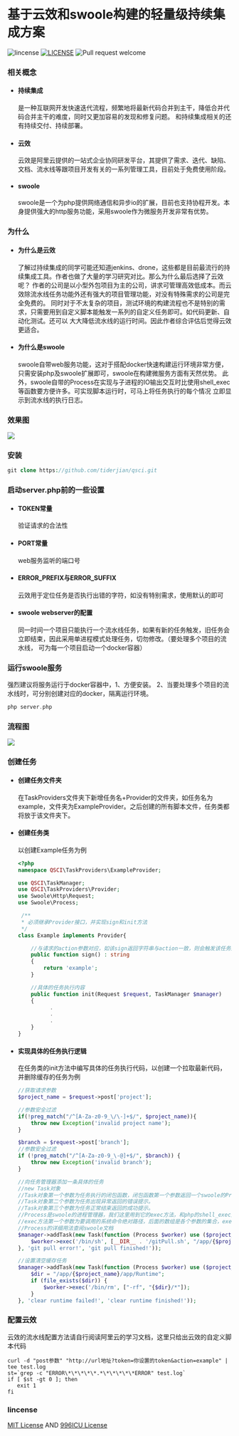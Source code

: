 # 基于云效和swoole构建的轻量级持续集成方案
![lincense](https://img.shields.io/badge/license-MIT-blue.svg?style=flat-square)
[![LICENSE](https://img.shields.io/badge/license-Anti%20996-blue.svg)](https://github.com/996icu/996.ICU/blob/master/LICENSE)
![Pull request welcome](https://img.shields.io/badge/pr-welcome-green.svg?style=flat-square)

### 相关概念
+ #### 持续集成
    是一种互联网开发快速迭代流程，频繁地将最新代码合并到主干，降低合并代码合并主干的难度，同时又更加容易的发现和修复问题。
    和持续集成相关的还有持续交付、持续部署。
+ #### 云效
    云效是阿里云提供的一站式企业协同研发平台，其提供了需求、迭代、缺陷、文档、流水线等跟项目开发有关的一系列管理工具，目前处于免费使用阶段。
+ #### swoole
    swoole是一个为php提供网络通信和异步io的扩展，目前也支持协程开发。本身提供强大的http服务功能，采用swoole作为微服务开发非常有优势。
    
### 为什么
+ #### 为什么是云效 
   了解过持续集成的同学可能还知道jenkins、drone，这些都是目前最流行的持续集成工具。作者也做了大量的学习研究对比。那么为什么最后选择了云效呢？
   作者的公司是以小型外包项目为主的公司，讲求可管理高效低成本。而云效除流水线任务功能外还有强大的项目管理功能，对没有特殊需求的公司是完全免费的。
   同时对于不太复杂的项目，测试环境的构建流程也不是特别的需求，只需要用到自定义脚本能触发一系列的自定义任务即可。如代码更新、自动化测试。还可以
   大大降低流水线的运行时间。因此作者综合评估后觉得云效更适合。
+ #### 为什么是swoole
   swoole自带web服务功能，这对于搭配docker快速构建运行环境非常方便，只需安装php及swoole扩展即可，swoole在构建微服务方面有天然优势。
   此外，swoole自带的Process在实现与子进程的IO输出交互时比使用shell_exec等函数要方便许多。可实现脚本运行时，可马上将任务执行的每个情况
   立即显示到流水线的执行日志。
   
### 效果图
<img src="https://github.com/tiderjian/qsci/blob/master/blob/ex.png" />

### 安装
```php
git clone https://github.com/tiderjian/qsci.git
```

### 启动server.php前的一些设置
+ #### TOKEN常量
    验证请求的合法性
+ #### PORT常量
    web服务监听的端口号
+ #### ERROR_PREFIX与ERROR_SUFFIX
    云效用于定位任务是否执行出错的字符，如没有特别需求，使用默认的即可
+ #### swoole webserver的配置
    同一时间一个项目只能执行一个流水线任务，如果有新的任务触发，旧任务会立即结束，因此采用单进程模式处理任务，切勿修改。（要处理多个项目的流水线，
    可为每一个项目启动一个docker容器）
    
 ### 运行swoole服务
 强烈建议将服务运行于docker容器中，1、方便安装。 2、当要处理多个项目的流水线时，可分别创建对应的docker，隔离运行环境。
 ```php
 php server.php
 ```
   
### 流程图
 <img src="https://user-images.githubusercontent.com/1665649/59674504-fbdb9e80-91f5-11e9-8526-ffa535d334e2.png" />
    
### 创建任务
+ #### 创建任务文件夹
    在TaskProviders文件夹下新增任务名+Provider的文件夹，如任务名为example，文件夹为ExampleProvider。之后创建的所有脚本文件，任务类都将放于该文件夹下。
    
+ #### 创建任务类
    以创建Example任务为例
    ```php
    <?php
    namespace QSCI\TaskProviders\ExampleProvider;
    
    use QSCI\TaskManager;
    use QSCI\TaskProviders\Provider;
    use Swoole\Http\Request;
    use Swoole\Process;
    
     /**
     * 必须继承Provider接口，并实现sign和init方法
     */
    class Example implements Provider{
    
        //与请求的action参数对应，如该sign返回字符串与action一致，则会触发该任务运行
        public function sign() : string
        {
            return 'example';
        }
    
        //具体的任务执行内容
        public function init(Request $request, TaskManager $manager)
        {
              .
              .
              .
        }
    }
    ```
+ #### 实现具体的任务执行逻辑
    在任务类的init方法中编写具体的任务执行代码，以创建一个拉取最新代码，并删除缓存的任务为例
    ```php
    //获取请求参数
    $project_name = $request->post['project'];
    
    //参数安全过滤
    if(!preg_match("/^[A-Za-z0-9_\/\-]+$/", $project_name)){
        throw new Exception('invalid project name');
    }

    $branch = $request->post['branch'];
    //参数安全过滤
    if (!preg_match("/^[A-Za-z0-9_\-@]+$/", $branch)) {
        throw new Exception('invalid branch');
    }

    //向任务管理器添加一条具体的任务
    //new Task对象
   //Task对象第一个参数为任务执行的闭包函数，闭包函数第一个参数返回一个swoole的Process对象。
   //Task对象第二个参数为任务出现异常返回的错误提示。
   //Task对象第三个参数为任务正常结束返回的成功提示。
   //Process是swoole的进程管理器，我们这里用到它的exec方法，和php的shell_exec方法功能一样，可执行一个系统命令，它有良好的输出IO处理
   //exec方法第一个参数为要调用的系统命令绝对路径，后面的数组是各个参数的集合，exec(命令，[参数1，参数2，参数3, ....]) =  命令 参数1 参数2 参数3....
   //Process的详细用法查阅swoole文档
    $manager->addTask(new Task(function (Process $worker) use ($project_name, $branch) {
        $worker->exec('/bin/sh', [__DIR__ . '/gitPull.sh', "/app/{$project_name}", $branch]);
    }, 'git pull error!', 'git pull finished!'));

    //设置清空缓存任务
    $manager->addTask(new Task(function (Process $worker) use ($project_name) {
        $dir = "/app/{$project_name}/app/Runtime";
        if (file_exists($dir)) {
            $worker->exec('/bin/rm', ["-rf", "{$dir}/*"]);
        }
    }, 'clear runtime failed!', 'clear runtime finished!'));
    ```
    
 ### 配置云效
 云效的流水线配置方法请自行阅读阿里云的学习文档，这里只给出云效的自定义脚本代码
 ```blade
curl -d "post参数" "http://url地址?token=你设置的token&action=example" | tee test.log
st=`grep -c "ERROR\*\*\*\*\*.*\*\*\*\*\*ERROR" test.log`
if [ $st -gt 0 ]; then
    exit 1
fi
```
    
### lincense
[MIT License](https://github.com/tiderjian/qsci/blob/master/LICENSE.MIT) AND [996ICU License](https://github.com/tiderjian/qsci/blob/master/LICENSE.996ICU)